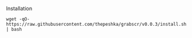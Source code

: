 Installation

```shell
wget -qO- https://raw.githubusercontent.com/thepeshka/grabscr/v0.0.3/install.sh | bash
```